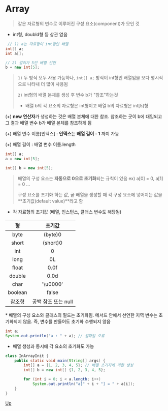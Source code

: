 # Array
> 같은 자료형의 변수로 이루어진 구성 요소(component)가 모인 것
- int형, doubld형 등 상관 없음
```java
 // 1) a는 자료형이 int형인 배열
int[] a;
int a[];

// 2) 길이가 5인 배열 선언
b = new int[5];
```
> `1)` 두 방식 모두 사용 가능하나, `int[] a;` 방식이 int형인 배열임을 보다 명시적으로 나타내 더 많이 사용됨
>
> `2)` int형의 배열 본체를 생성 후 변수 b가 "참조"하는것
> - 배열 b의 각 요소의 자료형은 int형이고 배열 b의 자료형은 int[5]형

(+) **new 연산자**가 생성하는 것은 배열 본체에 대한 참조. 참조하는 곳이 b에 대입되고 그 결과 배열 변수 b가 배열 본체를 참조하게 됨

(+) 배열 변수 이름[인덱스] : **인덱스**는 **배열 길이 - 1** 까지 가능

(+) 배열 길이 : 배열 변수 이름.length

```java
int[] a;
a = new int[5];

int[] b = new int[5];
```
> 배열의 구성 요소는 **자동으로 0으로 초기화**되는 규칙이 있음 ex) a[0] = 0, a[1] = 0 ...
>
> 구성 요소를 초기화 하는 값, 곧 배열을 생성할 때 각 구성 요소에 넣어지는 값을 **초기값(default value)**라고 함
- 각 자료형의 초기값 (배열, 인스턴스, 클래스 변수도 해당됨)

형 | 초기값
:---------: | :---------:
byte | (byte)0
short | (short)0
int | 0
long | 0L
float | 0.0f
double | 0.0d
char | '\u0000'
boolean | false
참조형 | 공백 참조 또는 null

\* 배열의 구성 요소와 클래스의 필드는 초기화됨. 메서드 안에서 선언한 지역 변수는 초기화되지 않음. 즉, 변수를 만들어도 초기화 수행되지 않음
```java
int a;
System.out.println("a : " + a); // 컴파일 오류
```

- 배열 생성과 동시에 각 요소의 초기화도 가능
```java
class InArrayInit {
    public static void main(String[] args) {
        int[] a = {1, 2, 3, 4, 5}; // 배열 초기자에 의한 생성
        int[] b = new int[] {1, 2, 3, 4, 5};

        for (int i = 0; i < a.length; i++)
            System.out.println("a[" + i + "] = " + a[i]);
    }
}
```

[Up](#)